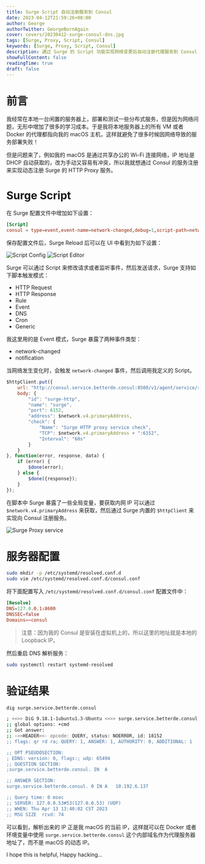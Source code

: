 ```yaml
---
title: Surge Script 自动注册服务到 Consul
date: 2023-04-12T21:59:26+08:00
author: George
authorTwitter: GeorgeBornAgain
cover: covers/20230412-surge-consul-dns.jpg
tags: [Surge, Proxy, Script, Consul]
keywords: [Surge, Proxy, Script, Consul]
description: 通过 Surge 的 Script 功能实现网络变更后自动注册代理服务到 Consul 以便于内网其他系统使用。
showFullContent: false
readingTime: true
draft: false
---
```


# 前言

我经常在本地一台闲置的服务器上，部署和测试一些分布式服务，但是因为网络问题，无形中增加了很多的学习成本。于是我将本地服务器上的所有 VM 或者 Docker 的代理都指向我的 macOS 主机，这样就避免了很多时候因网络导致的服务部署失败！

但是问题来了，例如我的 macOS 是通过共享办公的 Wi-Fi 连接网络，IP 地址是 DHCP 自动获取的，改为手动又容易有冲突，所以我就想通过 Consul 的服务注册来实现动态注册 Surge 的 HTTP Proxy 服务。

# Surge Script

在 Surge 配置文件中增加如下设置：

```conf
[Script]
consul = type=event,event-name=network-changed,debug=1,script-path=network-changed.js
```

保存配置文件后，Surge Reload 后可以在 UI 中看到为如下设置：

![Script Config](/article/20230412-script-config.png)
![Script Editor](/article/20230412-script-editor.png)

Surge 可以通过 Script 来修改请求或者监听事件，然后发送请求，Surge 支持如下脚本触发模式：

* HTTP Request
* HTTP Response
* Rule
* Event
* DNS
* Cron
* Generic

我这里用的是 Event 模式，Surge 暴露了两种事件类型：

* network-changed
* notification

当网络发生变化时，会触发 `network-changed` 事件，然后调用我定义的 Script。

```js
$httpClient.put({
	url: "http://consul.service.betterde.consul:8500/v1/agent/service/register",
	body: {
        "id": "surge-http",
        "name": "surge",
        "port": 6152,
        "address": $network.v4.primaryAddress,
        "check": {
            "Name": "Surge HTTP proxy service check",
            "TCP": $network.v4.primaryAddress + ":6152",
            "Interval": "60s"
        }
    }
}, function(error, response, data) {
    if (error) {
        $done(error);
    } else {
        $done({response});
    }
});
```

在脚本中 Surge 暴露了一些全局变量，要获取内网 IP 可以通过 `$network.v4.primaryAddress` 来获取，然后通过 Surge 内置的 `$httpClient` 来实现向 Consul 注册服务。

![Surge Proxy service](/article/20230412-consul-dashboard.png)

# 服务器配置

```bash
sudo mkdir -p /etc/systemd/resolved.conf.d
sudo vim /etc/systemd/resolved.conf.d/consul.conf
```

将下面配置写入 `/etc/systemd/resolved.conf.d/consul.conf` 配置文件中：

```conf
[Resolve]
DNS=127.0.0.1:8600
DNSSEC=false
Domains=~consul
```

> 注意：因为我的 Consul 是安装在虚拟机上的，所以这里的地址就是本地的 Loopback IP。

然后重启 DNS 解析服务：

```bash
sudo systemctl restart systemd-resolved
```

# 验证结果

```bash
dig surge.service.betterde.consul

; <<>> DiG 9.18.1-1ubuntu1.3-Ubuntu <<>> surge.service.betterde.consul
;; global options: +cmd
;; Got answer:
;; ->>HEADER<<- opcode: QUERY, status: NOERROR, id: 18152
;; flags: qr rd ra; QUERY: 1, ANSWER: 1, AUTHORITY: 0, ADDITIONAL: 1

;; OPT PSEUDOSECTION:
; EDNS: version: 0, flags:; udp: 65494
;; QUESTION SECTION:
;surge.service.betterde.consul.	IN	A

;; ANSWER SECTION:
surge.service.betterde.consul. 0 IN	A	10.192.6.137

;; Query time: 0 msec
;; SERVER: 127.0.0.53#53(127.0.0.53) (UDP)
;; WHEN: Thu Apr 13 13:40:02 CST 2023
;; MSG SIZE  rcvd: 74
```

可以看到，解析出来的 IP 正是我 macOS 的当前 IP，这样就可以在 Docker 或者环境变量中使用 `surge.service.betterde.consul` 这个内部域名作为代理服务器地址了，而不是 macOS 的动态 IP。

I hope this is helpful, Happy hacking...